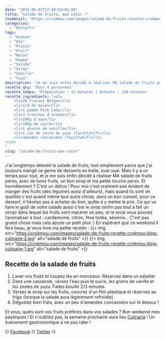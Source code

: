 ```yaml
---
date: "2015-05-01T17:58:55+02:00"
title: "Salade de fruits, qué calor !"
thumbnail: "https://crokmou.com/images/salade-de-fruits-recette-crokmou-blog-culinaire.jpg"
categories:
  - "Desserts"
tags:
  - "Ananas"
  - "Ete"
  - "Fraise"
  - "Fruit"
  - "Melon"
  - "Pomme"
  - "Salade"
  - "Sirop"
  - "Vanille"
  - "Yuzu"
description: "Je me suis enfin décidé à réaliser MA salade de fruits perso, avec de bons fruits, un bon sirop et ma petite touche perso. Et honnêtement ? Un délice !"
recette_qty: "Pour 4 personnes"
recette_temps: "Préparation : 15 minutes | Attente : 120 minutes"
recette_ingredients: "<ul>
	<li>20 fraises Belges</li>
	<li>1/4 de melon</li>
	<li>1 pomme Pink Lady</li>
	<li>3 tranches d'ananas</li>
	<li>200g d'eau</li>
	<li>100g de sucre</li>
	<li>1 gousse de vanille</li>
	<li>1 càc de zeste de yuzu (facultatif)</li>
	<li>amandes concassées (facultatif)</li>
</ul>
"
slug: "salade-de-fruits-que-calor"
---
```


J'ai longtemps détesté la salade de fruits, tout simplement parce que j'ai toujours mangé ce genre de desserts en boite, ouai ouai. Mais il y a un temps pour tout, et je me suis enfin décidé à réaliser MA salade de fruits perso, avec de bons fruits, un bon sirop et ma petite touche perso. Et honnêtement ? C'est un délice ! Pour moi c'est vraiment pas évident de manger des fruits (des légumes aussi d'ailleurs), mais quand ils sont de qualités c'est quand même tout autre chose, alors un bon conseil, pour ce dessert, n'hésitez pas à acheter du bon, quitte à y mettre le prix. Ce qui va faire le goût de votre salade aussi c'est le sirop (enfin pas tout à fait un sirop) dans lequel les fruits vont macérer un peu, et le sirop vous pouvez l’aromatiser à tout : cardamome, citron, fève tonka, sésame... C'est pas grand chose mais cela ajoute un petit plus :) En espérant que ce weekend il fera beau, je vous livre ma petite recette : {{< img src="https://crokmou.com/images/salade-de-fruits-recette-crokmou-blog-culinaire-2.jpg" alt="salade de fruits" >}} {{< img src="https://crokmou.com/images/salade-de-fruits-recette-crokmou-blog-culinaire-1.jpg" alt="salade de fruits" >}}

## Recette de la salade de fruits

1.  Laver vos fruits et coupez les en morceaux. Réservez dans un saladier
2.  Dans une casserole, versez l'eau puis le sucre, les grains de vanille et les zestes de yuzu. Faites bouillir 2/3 minutes
3.  Versez le sirop sur les fruits, couvrez d'un film plastique et réservez au frigo (lorsque la salade aura légèrement refroidie)
4.  Dégustez bien frais, avec un peu d'amandes concassées sur le dessus !

Et vous, quels sont vos fruits préférés dans vos salades ? Bon weekend mes pastèques ! Et n'oubliez pas, la semaine prochaine aura lieu [Culinaria](http://www.crokmou.com/culinaria-2014-un-sacre-festin/) ! Un événement gastronomique à ne pas rater !

○ [Facebook](https://www.facebook.com/crokmou.blog) ○ [Twitter](https://twitter.com/Crokmou) ○